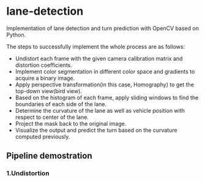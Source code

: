 # lane-detection
Implementation of lane detection and turn prediction with OpenCV based on Python.

The steps to successfully implement the whole process are as follows: 

* Undistort each frame with the given camera calibration matrix and distortion coefficients.
* Implement color segmentation in different color space and gradients to acquire a binary image.
* Apply perspective transformation(in this case, Homography) to get the top-down view(bird view).
* Based on the histogram of each frame, apply sliding windows to find the boundaries of each side of the lane.
* Determine the curvature of the lane as well as vehicle position with respect to center of the lane.
* Project the mask back to the original image.
* Visualize the output and predict the turn based on the curvature computed previously. 

## Pipeline demostration ##
### 1.Undistortion ###
